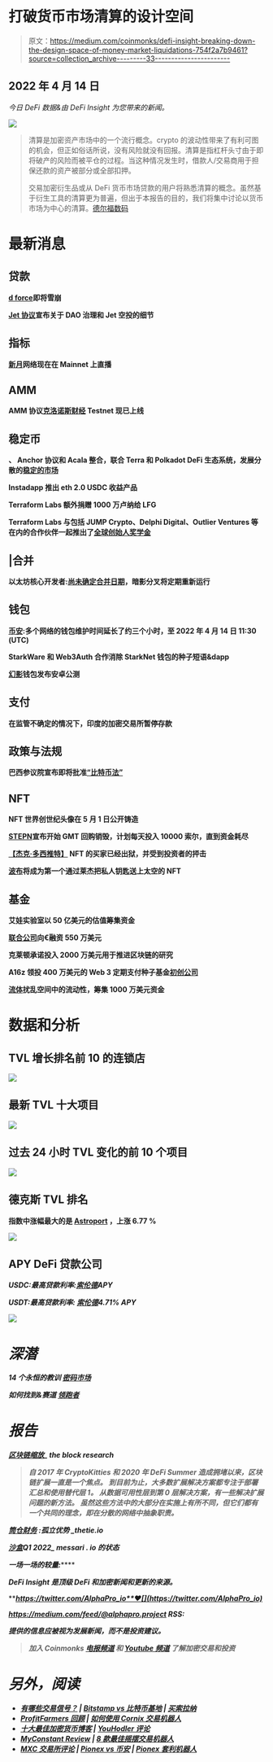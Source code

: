 # 打破货币市场清算的设计空间

> 原文：<https://medium.com/coinmonks/defi-insight-breaking-down-the-design-space-of-money-market-liquidations-754f2a7b9461?source=collection_archive---------33----------------------->

## 2022 年 4 月 14 日

*今日 DeFi 数据&由 DeFi Insight 为您带来的新闻。*

![](img/56631bc361e2933f6c2295cdf6f14f2b.png)

> 清算是加密资产市场中的一个流行概念。crypto 的波动性带来了有利可图的机会，但正如俗话所说，没有风险就没有回报。清算是指杠杆头寸由于即将破产的风险而被平仓的过程。当这种情况发生时，借款人/交易商用于担保还款的资产被部分或全部扣押。
> 
> 交易加密衍生品或从 DeFi 货币市场贷款的用户将熟悉清算的概念。虽然基于衍生工具的清算更为普遍，但出于本报告的目的，我们将集中讨论以货币市场为中心的清算。[德尔福数码 ](https://members.delphidigital.io/reports/breaking-down-the-design-space-of-money-market-liquidations)

# 最新消息

## 贷款

**[d force](https://dforcenet.medium.com/dforce-is-coming-to-avalanche-4979cee70710)即将雪崩**

****[Jet 协议](https://www.jetprotocol.io/posts/jetgovern-process)宣布关于 DAO 治理和 Jet 空投的细节****

## ****指标****

******[新月](https://crescentnetwork.medium.com/crescent-network-now-live-on-mainnet-12122ee3948d)网络现在在 Mainnet 上直播******

## ******AMM******

********AMM 协议[克洛诺斯财经](https://twitter.com/CronusFinance/status/1514274531443048453) Testnet 现已上线********

## ******稳定币******

********、** Anchor 协议和 Acala 整合，联合 Terra 和 Polkadot DeFi 生态系统，发展分散的[稳定的市场](/acalanetwork/anchor-protocol-and-acala-integrating-to-unite-terra-and-polkadot-defi-ecosystems-and-grow-9684aa90a81d)******

****Instadapp 推出 eth 2.0 USDC 收益产品****

****Terraform Labs 额外捐赠 1000 万卢纳给 LFG****

******Terraform Labs 与包括 JUMP Crypto、Delphi Digital、Outlier Ventures 等在内的合作伙伴一起推出了[全球创始人奖学金](https://finance.yahoo.com/news/terraform-labs-launches-global-founder-160000391.html)******

## ******|合并******

********以太坊核心开发者:[尚未确定合并日期](https://github.com/timbeiko/eth-roadmap-faq#merge-timelines)，暗影分叉将定期重新运行********

## ******钱包******

********[币安](https://twitter.com/binance/status/1514526061794668544?s=20&t=fSncpdUNMhj57t3aiXJcCg):多个网络的钱包维护时间延长了约三个小时，至 2022 年 4 月 14 日 11:30 (UTC)********

******StarkWare 和 Web3Auth 合作消除 StarkNet 钱包的种子短语&dapp******

********[幻影](https://twitter.com/phantom/status/1514046389013159941)钱包发布安卓公测********

## ******支付******

******在监管不确定的情况下，印度的加密交易所暂停存款******

## ******政策与法规******

********巴西参议院宣布即将批准[“比特币法”](https://cointelegraph.com/news/brazilian-senate-announces-incoming-approval-of-the-bitcoin-law)********

## ******NFT******

******NFT 世界创世纪头像在 5 月 1 日公开铸造******

********[STEPN](https://twitter.com/Stepnofficial/status/1514409753975279619)宣布开始 GMT 回购销毁，计划每天投入 10000 索尔，直到资金耗尽********

********[【杰克·多西推特】](https://www.coindesk.com/layer2/2022/04/13/buyer-of-jack-dorsey-tweet-nft-is-out-of-prison-and-under-fire-from-investors/) NFT 的买家已经出狱，并受到投资者的抨击********

********[**波布**](https://twitter.com/AzukiOfficial/status/1514292933175828482)**将成为第一个通过莱杰把私人钥匙送上太空的 NFT**********

## ******基金******

******艾娃实验室以 50 亿美元的估值筹集资金******

********[联合公司](https://www.finextra.com/pressarticle/92235/coinpanion-raises-seed-round-to-55-million)向€融资 550 万美元********

******克莱顿承诺投入 2000 万美元用于推进区块链的研究******

********A16z 领投 400 万美元的 Web 3 定期支付种子基金[初创公司](https://www.coindesk.com/business/2022/04/13/a16z-leads-4m-seed-round-for-web-3-recurring-payments-startup/)********

********[流体](https://www.investing.com/news/cryptocurrency-news/fluid-to-disrupt-liquidity-in-the-space-raises-10m-in-funding-2803259)扰乱空间中的流动性，筹集 1000 万美元资金********

# ******数据和分析******

## ******TVL 增长排名前 10 的连锁店******

******![](img/66bfa15f50b71d86055008e8a7289643.png)******

## ******最新 TVL 十大项目******

******![](img/ddb547f07c33dbdb2ef970c80d9a1ed2.png)******

## ******过去 24 小时 TVL 变化的前 10 个项目******

******![](img/ef3a012e325654e37dbea484c4a2d30b.png)******

## ******德克斯 TVL 排名******

******指数中涨幅最大的是 [Astroport](https://defillama.com/protocol/astroport) ，上涨 6.77 **%********

****![](img/4346b428074d0d722b5e970c6e87fd8c.png)****

## ****APY DeFi 贷款公司****

*****USDC:最高贷款利率:*[](https://app.venus.io/market)*[*索伦德*](https://solend.fi/dashboard)*APY******

******USDT:最高贷款利率:* [*索伦德*](https://solend.fi/dashboard)*4.71% APY******

*****![](img/0ed77676c50011258a14aafc1dca07dc.png)*****

# *****深潜*****

*******14 个永恒的教训** [**密码市场**](https://twitter.com/route2fi/status/1514244551392772100)*****

*******如何找到&赛道** [**领跑者**](https://twitter.com/blockanalia/status/1514007497111179267)*****

# *****报告*****

*******[**区块链缩放**](https://www.theblockresearch.com/a-summary-of-blockchain-scaling-139203)**_ the block research*********

> *******自 2017 年 CryptoKitties 和 2020 年 DeFi Summer 造成拥堵以来，区块链扩展一直是一个焦点。
> 到目前为止，大多数扩展解决方案都专注于部署汇总和使用替代层 1。
> 从数据可用性层到第 0 层解决方案，有一些解决扩展问题的新方法。
> 虽然这些方法中的大部分在实施上有所不同，但它们都有一个共同的理念，即在分散的网络中抽象职责。*******

*********[**筒仓财务**](https://research.thetie.io/permissionless-lending-silo/) **:孤立优势** _thetie.io*********

*******[**沙盒**](https://messari.io/article/state-of-the-sandbox-q1-2022)**Q1 2022**_ messari . io 的状态*******

*****一场一场**的较量:*******

*****DeFi Insight 是顶级 DeFi 和加密新闻和更新的来源。*****

*******https://twitter.com/AlphaPro_io**❤[](https://twitter.com/AlphaPro_io)*****

*********https://medium.com/feed/@alphapro.project RSS:**[](https://medium.com/feed/@alphapro.project)*******

*******提供的信息应被视为发展新闻，而不是投资建议。*******

> ********加入 Coinmonks* [*电报频道*](https://t.me/coincodecap) *和* [*Youtube 频道*](https://www.youtube.com/c/coinmonks/videos) *了解加密交易和投资********

# *******另外，阅读*******

*   *******[有哪些交易信号？](https://coincodecap.com/trading-signal) | [Bitstamp vs 比特币基地](https://coincodecap.com/bitstamp-coinbase) | [买索拉纳](https://coincodecap.com/buy-solana)*******
*   *******[ProfitFarmers 回顾](https://coincodecap.com/profitfarmers-review) | [如何使用 Cornix 交易机器人](https://coincodecap.com/cornix-trading-bot)*******
*   *******[十大最佳加密货币博客](https://coincodecap.com/best-cryptocurrency-blogs) | [YouHodler 评论](https://coincodecap.com/youhodler-review)*******
*   *******[MyConstant Review](https://coincodecap.com/myconstant-review) | [8 款最佳摇摆交易机器人](https://coincodecap.com/best-swing-trading-bots)*******
*   *******[MXC 交易所评论](/coinmonks/mxc-exchange-review-3af0ec1cba8c) | [Pionex vs 币安](https://coincodecap.com/pionex-vs-binance) | [Pionex 套利机器人](https://coincodecap.com/pionex-arbitrage-bot)*******